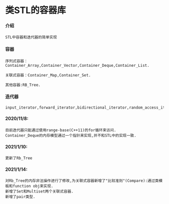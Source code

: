 # 类STL的容器库

#### 介绍
    STL中容器和迭代器的简单实现



#### 容器
    序列式容器：Container_Array,Container_Vector,Container_Deque,Container_List.
    
    关联式容器：Container_Map,Container_Set.

    其他容器:RB_Tree.

#### 迭代器
    input_iterator,forward_iterator,bidirectional_iterator,random_access_iterator.

#### 2020/11/8:
    目前迭代器只能通过使用range-base(C++11)的for循环来访问.
    Container_Deque的内存模型通过一个指针来实现,并不和STL中的实现一致.

#### 2021/1/10:
    更新了Rb_Tree

#### 2021/1/14:
    对Rb_Tree的内存非法操作进行了修改,为关联式容器新增了"比较准则"(Compare):通过类模板和function obj来实现.
    新增了Set和Multiset两个关联式容器.
    新增了pair类型.